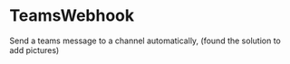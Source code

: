 # TeamsWebhook
Send a teams message to a channel automatically, (found the solution to add pictures)
